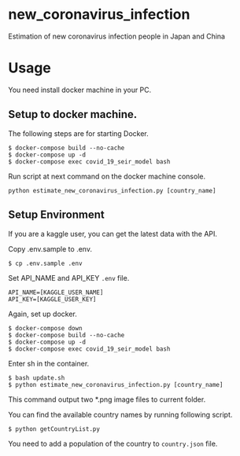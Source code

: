 # new_coronavirus_infection

Estimation of new coronavirus infection people in Japan and China

# Usage

You need install docker machine in your PC.  

## Setup to docker machine.

The following steps are for starting Docker.

```
$ docker-compose build --no-cache
$ docker-compose up -d
$ docker-compose exec covid_19_seir_model bash
```

Run script at next command on the docker machine console.

```
python estimate_new_coronavirus_infection.py [country_name]
```

## Setup Environment

If you are a kaggle user, you can get the latest data with the API.

Copy .env.sample to .env.

```
$ cp .env.sample .env
```

Set API_NAME and API_KEY `.env` file.

```
API_NAME=[KAGGLE_USER_NAME]
API_KEY=[KAGGLE_USER_KEY]
```

Again, set up docker.  

```
$ docker-compose down
$ docker-compose build --no-cache
$ docker-compose up -d
$ docker-compose exec covid_19_seir_model bash
```

Enter sh in the container.

```
$ bash update.sh
$ python estimate_new_coronavirus_infection.py [country_name]
```

This command output two *.png image files to current folder.

You can find the available country names by running following script.

```
$ python getCountryList.py
```

You need to add a population of the country to `country.json` file.

